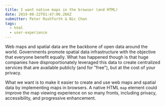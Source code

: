 ```yaml
---
title: I want native maps in the browser (and HTML)
date: 2019-08-22T01:47:06.266Z
submitter: Peter Rushforth & Nic Chan
tags:
  - html
  - user-experience
---
```


Web maps and spatial data are the backbone of open data around the world. Governments promote spatial data infrastructure with the objective that everyone benefit equally. What has happened though is that huge companies have disproportionately leveraged this data to create centralized services that are available publicly (and for "free"), but at the cost of your privacy.

What we want is to make it easier to create and use web maps and spatial data by implementing maps in browsers. A native HTML `map` element could improve the map viewing experience on so many fronts, including privacy, accessibility, and progressive enhancement.
